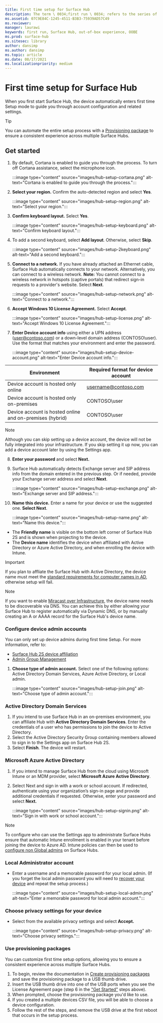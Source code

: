 ```yaml
---
title: First time setup for Surface Hub
description: The term \ 0034;first run \ 0034; refers to the series of steps you'll go through the first time you power up your Microsoft Surface Hub, and means the same thing as \ 0034;out-of-box experience \ 0034; (OOBE). This section will walk you through the process.
ms.assetid: 07C9E84C-1245-4511-B3B3-75939AD57C49
ms.reviewer: 
manager: laurawi
keywords: first run, Surface Hub, out-of-box experience, OOBE
ms.prod: surface-hub
ms.sitesec: library
author: dansimp
ms.author: dansimp
ms.topic: article
ms.date: 08/17/2021
ms.localizationpriority: medium
---
```


# First time setup for Surface Hub

When you first start Surface Hub, the device automatically enters first time Setup mode to guide you through account configuration and related settings.

> [!TIP]
> You can automate the entire setup process with a [Provisioning package](#use-provisioning-packages) to ensure a consistent experience across multiple Surface Hubs.

## Get started

1. By default, Cortana is enabled to guide you through the process. To turn off Cortana assistance, select the microphone icon.

    :::image type="content" source="images/hub-setup-cortana.png" alt-text="Cortana is enabled to guide you through the process.":::

2. **Select your region.** Confirm the auto-detected region and select **Yes**.

    :::image type="content" source="images/hub-setup-region.png" alt-text="Select your region.":::

3. **Confirm keyboard layout.** Select **Yes**.

    :::image type="content" source="images/hub-setup-keyboard.png" alt-text="Confirm keyboard layout.":::

4. To add a second keyboard, select **Add layout**. Otherwise, select **Skip**.

    :::image type="content" source="images/hub-setup-2keyboard.png" alt-text="Add a second keyboard.":::

5. **Connect to a network.** If you have already attached an Ethernet cable, Surface Hub automatically connects to your network. Alternatively, you can connect to a wireless network. **Note:** You cannot connect to a wireless network in hotspots (captive portals) that redirect sign-in requests to a provider's website. Select **Next**.

    :::image type="content" source="images/hub-setup-network.png" alt-text="Connect to a network.":::

6. **Accept Windows 10 License Agreement.** Select **Accept**.

    :::image type="content" source="images/hub-setup-license.png" alt-text="Accept Windows 10 License Agreement.":::

7. **Enter Device account info** using either a UPN address (user@contoso.com) or a down-level domain address (CONTOSO\user). Use the format that matches your environment and enter the password.

    :::image type="content" source="images/hub-setup-device-account.png" alt-text="Enter Device account info.":::

| Environment                                              | Required format for device account |
| -------------------------------------------------------- | ---------------------------------- |
| Device account is hosted only online                     | username@contoso.com               |
| Device account is hosted only on-premises                | CONTOSO\user                       |
| Device account is hosted online and on-premises (hybrid) | CONTOSO\user                       |

>[!NOTE]
>Although you can skip setting up a device account, the device will not be fully integrated into your infrastructure. If you skip setting it up now, you can add a device account later by using the Settings app.

8. **Enter your password** and select **Next.**

9. Surface Hub automatically detects Exchange server and SIP address info from the domain entered in the previous step. Or if needed, provide your Exchange server address and select **Next**.

    :::image type="content" source="images/hub-setup-exchange.png" alt-text="Exchange server and SIP address.":::

10. **Name this device.** Enter a name for your device or use the suggested one. **Select Next**.

    :::image type="content" source="images/hub-setup-name.png" alt-text="Name this device.":::

- The **Friendly name** is visible on the bottom left corner of Surface Hub 2S and is shown when projecting to the device.
- The **Device name** identifies the device when affiliated with Active Directory or Azure Active Directory, and when enrolling the device with Intune.

>[!IMPORTANT]
>If you plan to affliate the Surface Hub with Active Directory, the device name must meet the [standard requirements for computer names in AD](/troubleshoot/windows-server/identity/naming-conventions-for-computer-domain-site-ou#computer-names), otherwise setup will fail.

>[!NOTE]
>If you want to enable [Miracast over Infrastructure](miracast-over-infrastructure.md), the device name needs to be discoverable via DNS. You can achieve this by either allowing your Surface Hub to register automatically via Dynamic DNS, or by manually creating an A or AAAA record for the Surface Hub's device name.

### Configure device admin accounts

You can only set up device admins during first time Setup. For more information, refer to:

- [Surface Hub 2S device affiliation](/surface-hub/prepare-your-environment-for-surface-hub#device-affiliation)
- [Admin Group Management](admin-group-management-for-surface-hub.md)

1. **Choose type of admin account.** Select one of the following options: Active Directory Domain Services, Azure Active Directory, or Local admin.

    :::image type="content" source="images/hub-setup-join.png" alt-text="Choose type of admin account.":::

### Active Directory Domain Services

1. If you intend to use Surface Hub in an on-premises environment, you can affiliate Hub with **Active Directory Domain Services**.  Enter the credentials of a user who has permissions to join the device to Active Directory.
2. Select the Active Directory Security Group containing members allowed to sign in to the Settings app on Surface Hub 2S.
3. Select **Finish**. The device will restart.

### Microsoft Azure Active Directory

1. If you intend to manage Surface Hub from the cloud using Microsoft Intune or an MDM provider, select **Microsoft Azure Active Directory**.
2. Select Next and sign in with a work or school account. If redirected, authenticate using your organization’s sign-in page and provide additional credentials if requested. Otherwise, enter your password and select **Next.**

    :::image type="content" source="images/hub-setup-signin.png" alt-text="Sign in with work or school account.":::

>[!NOTE]
>To configure who can use the Settings app to administrate Surface Hubs ensure that automatic Intune enrollment is enabled in your tenant before joining the device to Azure AD. Intune policies can then be used to [configure non Global admins](surface-hub-2s-nonglobal-admin.md) on Surface Hubs.

### Local Administrator account

- Enter a username and a memorable password for your local admin. (If you forget the local admin password you will need to [recover your device](surface-hub-2s-recover-reset.md) and repeat the setup process.)  

    :::image type="content" source="images/hub-setup-local-admin.png" alt-text="Enter a memorable password for local admin account.":::

### Choose privacy settings for your device

- Select from the available privacy settings and select **Accept.**

    :::image type="content" source="images/hub-setup-privacy.png" alt-text="Choose privacy settings.":::

### Use provisioning packages

You can customize first time setup options, allowing you to ensure a consistent experience across multiple Surface Hubs.

1. To begin, review the documentation in [Create provisioning packages](provisioning-packages-for-surface-hub.md) and save the provisioning package to a USB thumb drive.
2. Insert the USB thumb drive into one of the USB ports when you see the License Agreement page (step 6 in the ["Get Started"](#get-started) steps above).
3. When prompted, choose the provisioning package you'd like to use.
4. If you created a multiple devices CSV file, you will be able to choose a device configuration.
6. Follow the rest of the steps, and remove the USB drive at the first reboot that occurs in the setup process.
